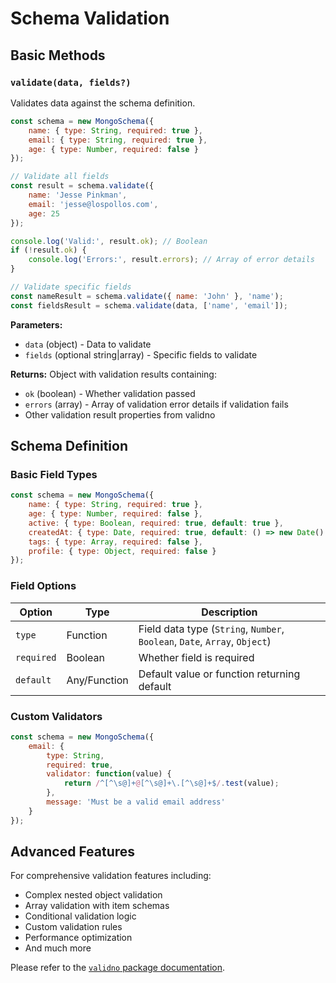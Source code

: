 # Schema Validation

<!--@include: ../includes/validno-info.md-->

## Basic Methods

### `validate(data, fields?)`

Validates data against the schema definition.

```javascript
const schema = new MongoSchema({
    name: { type: String, required: true },
    email: { type: String, required: true },
    age: { type: Number, required: false }
});

// Validate all fields
const result = schema.validate({
    name: 'Jesse Pinkman',
    email: 'jesse@lospollos.com',
    age: 25
});

console.log('Valid:', result.ok); // Boolean
if (!result.ok) {
    console.log('Errors:', result.errors); // Array of error details
}

// Validate specific fields
const nameResult = schema.validate({ name: 'John' }, 'name');
const fieldsResult = schema.validate(data, ['name', 'email']);
```

**Parameters:**
- `data` (object) - Data to validate
- `fields` (optional string|array) - Specific fields to validate

**Returns:** Object with validation results containing:
- `ok` (boolean) - Whether validation passed
- `errors` (array) - Array of validation error details if validation fails
- Other validation result properties from validno

## Schema Definition

### Basic Field Types

```javascript
const schema = new MongoSchema({
    name: { type: String, required: true },
    age: { type: Number, required: false },
    active: { type: Boolean, required: true, default: true },
    createdAt: { type: Date, required: true, default: () => new Date() },
    tags: { type: Array, required: false },
    profile: { type: Object, required: false }
});
```

### Field Options

| Option | Type | Description |
|--------|------|-------------|
| `type` | Function | Field data type (`String`, `Number`, `Boolean`, `Date`, `Array`, `Object`) |
| `required` | Boolean | Whether field is required |
| `default` | Any/Function | Default value or function returning default |

### Custom Validators

```javascript
const schema = new MongoSchema({
    email: {
        type: String,
        required: true,
        validator: function(value) {
            return /^[^\s@]+@[^\s@]+\.[^\s@]+$/.test(value);
        },
        message: 'Must be a valid email address'
    }
});
```

## Advanced Features

For comprehensive validation features including:
- Complex nested object validation
- Array validation with item schemas
- Conditional validation logic
- Custom validation rules
- Performance optimization
- And much more

Please refer to the [`validno` package documentation](https://www.npmjs.com/package/validno).